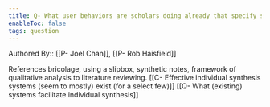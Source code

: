 ```yaml
---
title: Q- What user behaviors are scholars doing already that specify structure for synthesis
enableToc: false
tags: question
---
```

Authored By:: [[P- Joel Chan]], [[P- Rob Haisfield]]

References bricolage, using a slipbox, synthetic notes, framework of qualitative analysis to literature reviewing. 
[[C- Effective individual synthesis systems (seem to mostly) exist (for a select few)]]
[[Q- What (existing) systems facilitate individual synthesis]]
